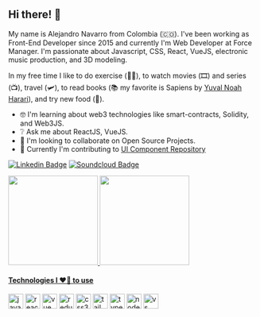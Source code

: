 ## Hi there! 👋

My name is Alejandro Navarro from Colombia (🇨🇴). I've been working as Front-End Developer since 2015 and currently I'm Web Developer at Force Manager. I'm passionate about Javascript, CSS, React, VueJS, electronic music production, and 3D modeling.

In my free time I like to do exercise (🏋️‍♂️), to watch movies (🎞️) and series (📺), travel (🛩️), to read books (📚 my favorite is Sapiens by [Yuval Noah Harari](https://www.ynharari.com/book/sapiens-2/)), and try new food (🍜).

- 🤓 I'm learning about web3 technologies like smart-contracts, Solidity, and Web3JS.
- ❔ Ask me about ReactJS, VueJS.
- 🤝 I'm looking to collaborate on Open Source Projects.
- 👷 Currently I'm contributing to [UI Component Repository](https://github.com/unicoderns/ui)

[![Linkedin Badge](https://img.shields.io/badge/-LinkedIn-blue?style=flat-square&logo=Linkedin&logoColor=white&link=https://www.linkedin.com/in/alejandronavarrodimas)](https://www.linkedin.com/in/alejandronavarrodimas)
[![Soundcloud Badge](https://img.shields.io/badge/Soundcloud-orange?style=flat-square&logo=Soundcloud&logoColor=white&link=https://soundcloud.com/high_max)](https://soundcloud.com/high_max)

<div align="left">
  <a href="https://github.com/highmax">
  <img height="180em" src="https://github-readme-stats.vercel.app/api?username=highmax&show_icons=true&theme=gradient&include_all_commits=true&count_private=true"/>
  <img height="180em" src="https://github-readme-stats.vercel.app/api/top-langs/?username=highmax&layout=compact&langs_count=7&theme=gradient"/>
</div>

#### Technologies I ❤️‍🔥 to use

<div style="display: inline-block">
  <img src="https://raw.githubusercontent.com/jmnote/z-icons/master/svg/javascript.svg" align="center" alt="javascript logo" width="30" height="30"/>
  <img src="https://cdn.jsdelivr.net/gh/devicons/devicon/icons/react/react-original.svg" align="center" alt="react logo" width="30" height="30"/>
  <img src="https://cdn.jsdelivr.net/gh/devicons/devicon/icons/vuejs/vuejs-original.svg" align="center" alt="vue logo" width="30" height="30"/>
  <img src="https://cdn.jsdelivr.net/gh/devicons/devicon/icons/redux/redux-original.svg" align="center" alt="redux logo" width="30" height="30"/>
  <img src="https://cdn.jsdelivr.net/gh/devicons/devicon/icons/css3/css3-original.svg" align="center" alt="css3 logo" width="30" height="30"/>  
  <img src="https://cdn.jsdelivr.net/gh/devicons/devicon/icons/tailwindcss/tailwindcss-plain.svg" align="center" alt="tailwind logo" width="30" height="30"/>
  <img src="https://cdn.jsdelivr.net/gh/devicons/devicon/icons/typescript/typescript-original.svg" align="center" alt="typescript logo" width="30" height="30"/>
  <img src="https://cdn.jsdelivr.net/gh/devicons/devicon/icons/nodejs/nodejs-original.svg" align="center" alt="node logo" width="30" height="30"/>
  <img src="https://cdn.jsdelivr.net/gh/devicons/devicon/icons/vscode/vscode-original.svg" align="center" alt="vs code logo" width="30" height="30"/>
  
  
</div>
